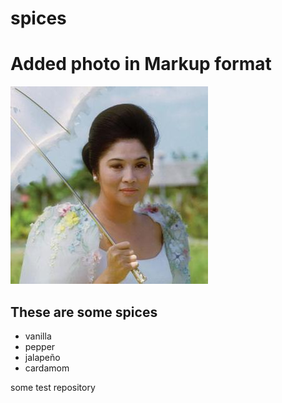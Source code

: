 # spices

# Added photo in Markup format
![Imelda Marcos](Here_Lies_Love.jpg)

## These are some spices

- vanilla
- pepper
- jalapeño
- cardamom

some test repository
